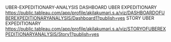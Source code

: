  UBER-EXPEDITIONARY-ANALYSIS
 DASHBOARD UBER EXPEDITIONARY https://public.tableau.com/app/profile/akilakumari.s.a/viz/DASHBOARDOFUBEREXPEDITIONARYANALYSIS/Dashboard1?publish=yes
 STORY UBER EXPEDITIONARY     https://public.tableau.com/app/profile/akilakumari.s.a/viz/STORYOFUBEREXPEDITIONARYANALYSIS/Story1?publish=yes
